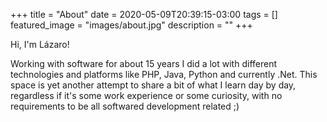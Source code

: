 +++
title =  "About"
date = 2020-05-09T20:39:15-03:00
tags = []
featured_image = "images/about.jpg"
description = ""
+++

Hi, I'm Lázaro!

Working with software for about 15 years I did a lot with different technologies and platforms like PHP, Java, Python and currently .Net. This space is yet another attempt to share a bit of what I learn day by day, regardless if it's some work experience or some curiosity, with no requirements to be all softwared development related ;)
